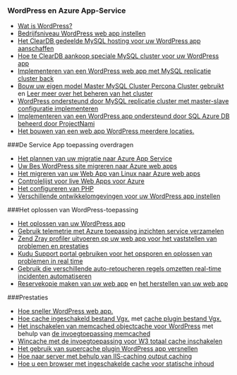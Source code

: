 
### <a name="wordpress-and-azure-app-service"></a>WordPress en Azure App-Service
   
- [Wat is WordPress?](https://wordpress.org/)
- [Bedrijfsniveau WordPress web app instellen](../articles/app-service-web/web-sites-php-enterprise-wordpress.md)
- [Het ClearDB gedeelde MySQL hosting voor uw WordPress app aanschaffen](http://blog.syntaxc4.net/post/2012/12/03/provisioning-a-mysql-database-from-the-windows-azure-store.aspx)
- [Hoe te ClearDB aankoop speciale MySQL cluster voor uw WordPress app](https://azure.microsoft.com/blog/announcing-new-mysql-premium-tiers-from-cleardb/)
- [Implementeren van een WordPress web app met MySQL replicatie cluster back](https://azure.microsoft.com/documentation/templates/wordpress-mysql-replication/)
- [Bouw uw eigen model Master MySQL Cluster Percona Cluster gebruikt](https://azure.microsoft.com/documentation/templates/mysql-ha-pxc/) en [Leer meer over het beheren van het cluster](https://github.com/fanjeffrey/axiom.articles/tree/master/pxc)
- [WordPress ondersteund door MySQL replicatie cluster met master-slave configuratie implementeren](https://azure.microsoft.com/documentation/templates/mysql-replication/)
- [Implementeren van een WordPress app ondersteund door SQL Azure DB beheerd door ProjectNami](https://azure.microsoft.com/marketplace/partners/projectnami/projectnami/)
- [Het bouwen van een web app WordPress meerdere locaties.](../articles/app-service-web/web-sites-php-convert-wordpress-multisite.md)


###<a name="porting-your-application-to-app-service"></a>De Service App toepassing overdragen 
- [Het plannen van uw migratie naar Azure App Service](https://azure.microsoft.com/blog/how-to-plan-your-migration-to-azure-websites/)
- [Uw Bes WordPress site migreren naar Azure web apps](https://sunithamk.wordpress.com/2013/11/06/migrate-your-existing-wordpress-site-to-windows-azure/)
- [Het migreren van uw Web App van Linux naar Azure web apps](https://www.movemetothecloud.net/LinuxMigration)
- [Controlelijst voor live Web Apps voor Azure](https://sunithamk.wordpress.com/2015/10/27/azure-web-apps-basic-operations-checklist/)
- [Het configureren van PHP](../articles/app-service-web/web-sites-php-configure.md)
- [Verschillende ontwikkelomgevingen voor uw WordPress app instellen](../articles/app-service-web/app-service-web-staged-publishing-realworld-scenarios.md)

###<a name="troubleshooting-wordpress-application"></a>Het oplossen van WordPress-toepassing
- [Het oplossen van uw WordPress app](https://sunithamk.wordpress.com/2014/09/04/wordpress-troubleshooting-techniques-on-azure-websites/)
- [Gebruik telemetrie met Azure toepassing inzichten service verzamelen](https://azure.microsoft.com/blog/usage-analytics-for-wordpress-with-azure-app-insights/)
- [Zend Zray profiler uitvoeren op uw web app voor het vaststellen van problemen en prestaties](https://sunithamk.wordpress.com/2015/08/04/profiling-php-application-on-azure-web-apps/)
- [Kudu Support portal gebruiken voor het opsporen en oplossen van problemen in real time](https://sunithamk.wordpress.com/2015/11/04/diagnose-and-mitigate-issues-with-azure-web-apps-support-portal/)
- [Gebruik die verschillende auto-retoucheren regels omzetten real-time incidenten automatiseren](http://microsoftazurewebsitescheatsheet.info/#auto-heal)
- [Reservekopie maken van uw web app](../articles/app-service-web/web-sites-backup.md) en [het herstellen van uw web app](../articles/app-service-web/web-sites-restore.md)

###<a name="performance"></a>Prestaties
- [Hoe sneller WordPress web app.](https://sunithamk.wordpress.com/2014/08/01/10-ways-to-speed-up-your-wordpress-site-on-azure-websites/)
- [Hoe cache ingeschakeld bestand Vgx.](../articles/redis-cache/cache-dotnet-how-to-use-azure-redis-cache.md) met [cache plugin bestand Vgx.](https://wordpress.org/plugins/wp-redis/)
- [Het inschakelen van memcached objectcache voor WordPress](../articles/app-service-web/web-sites-connect-to-redis-using-memcache-protocol.md) met behulp van [de invoegtoepassing memcached](https://wordpress.org/plugins/memcached/)
- [Wincache met de invoegtoepassing voor W3 totaal cache inschakelen](https://wordpress.org/plugins/w3-total-cache/)
- [Het gebruik van supercache plugin WordPress app versnellen](http://ruslany.net/2008/12/speed-up-wordpress-on-iis-70/)
- [Hoe naar server met behulp van IIS-caching output caching](http://blogs.msdn.com/b/brian_swan/archive/2011/06/08/performance-tuning-php-apps-on-windows-iis-with-output-caching.aspx)
- [Hoe u een browser met ingeschakelde cache voor statische inhoud](http://www.iis.net/configreference/system.webserver/staticcontent)
